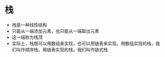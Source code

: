 # 栈
* 栈是一种线性结构
* 只能从一端添加元素，也只能从一端取出元素
* 这一端称为栈顶
* 实际上，栈既可以用数组来实现，也可以用链表来实现。用数组实现的栈，我们叫作顺序栈，用链表实现的栈，我们叫作链式栈
